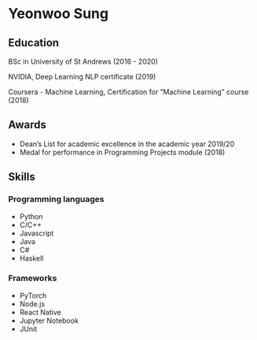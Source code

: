 # Yeonwoo Sung

## Education

BSc in University of St Andrews (2016 - 2020)

NVIDIA, Deep Learning NLP certificate (2019)

Coursera - Machine Learning, Certification for ”Machine Learning” course (2018)

## Awards

- Dean’s List for academic excellence in the academic year 2019/20
- Medal for performance in Programming Projects module (2018)

## Skills

### Programming languages

- Python
- C/C++
- Javascript
- Java
- C#
- Haskell

### Frameworks

- PyTorch
- Node.js
- React Native
- Jupyter Notebook
- JUnit

